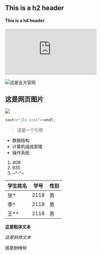 ## This is a h2 header

#### This is a h4 header

![查看另一个文件请点击这里](https://github.com/xia-yulong/PETask/blob/main/README.md)

![这是吉大官网](https://www.jlu.edu.cn/)

## 这是网页图片

![](https://img2.baidu.com/it/u=3024878745,545382191&fm=26&fmt=auto&gp=0.jpg)


```C++
cout<<"jlu ccst"<<endl;
```


> 这是一个引用


- 数据结构
- 计算机组成原理
- 操作系统



1. 408
2. 935
3. ~^-^~


| 学生姓名 | 学号 | 性别 |
| -------- | ---- | ---- |
| 张*      | 2118 | 男   |
| 李*      | 2118 | 男   |
| 王**     | 2118 | 男   |

**这是粗体文本**

*这是斜体文本*

~~这是划线句~~
